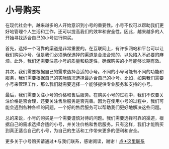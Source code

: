 # 小号购买

在现代社会中，越来越多的人开始意识到小号的重要性。小号不仅可以帮助我们更好地管理个人生活和工作，还可以提高我们的效率和安全性。因此，越来越多的人开始寻找适合自己的小号进行购买。

首先，选择一个可靠的渠道是非常重要的。在互联网上，有许多网站和平台可以让我们购买小号，但是我们必须确保选择的渠道是合法合规的，以免陷入不必要的麻烦。此外，我们还需要注意小号的质量和稳定性，确保购买的小号能够长期有效。

其次，我们需要根据自己的需求选择合适的小号。不同的小号可能有不同的功能和服务，我们需要根据自己的实际情况选择最适合自己的小号。比如，如果我们需要小号来管理工作，那么我们就需要选择一个能够提供专业服务和支持的小号。

最后，我们需要关注小号的价格和售后服务。在购买小号的过程中，我们不仅要关注价格是否合理，还要关注售后服务是否完善。因为在使用小号的过程中，我们可能会遇到各种各样的问题，一个好的售后服务可以帮助我们更好地解决这些问题。

总的来说，小号的购买是一个需要谨慎对待的问题。我们需要选择可靠的渠道，根据自己的需求选择合适的小号，并关注价格和售后服务。只有这样，我们才能购买到真正适合自己的小号，为自己的生活和工作带来更多的便利和安全。

更多关于小号购买请通过✈与我们联系，感谢阅读，谢谢！[点✈这里联系](https://jiema.k02.cc)